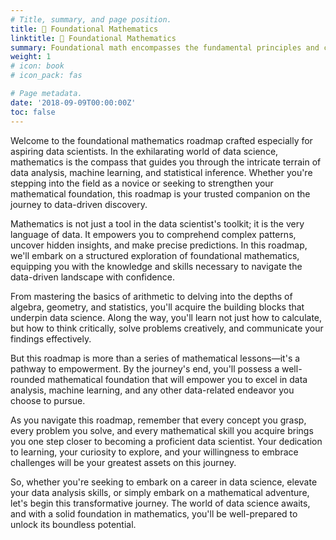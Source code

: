 ```yaml
---
# Title, summary, and page position.
title: 🧮 Foundational Mathematics
linktitle: 🧮 Foundational Mathematics
summary: Foundational math encompasses the fundamental principles and concepts of arithmetic, algebra, geometry, and statistics that serve as the building blocks for more advanced mathematical and scientific disciplines.
weight: 1
# icon: book
# icon_pack: fas

# Page metadata.
date: '2018-09-09T00:00:00Z'
toc: false
---
```


Welcome to the foundational mathematics roadmap crafted especially for aspiring data scientists. In the exhilarating world of data science, mathematics is the compass that guides you through the intricate terrain of data analysis, machine learning, and statistical inference. Whether you're stepping into the field as a novice or seeking to strengthen your mathematical foundation, this roadmap is your trusted companion on the journey to data-driven discovery.

Mathematics is not just a tool in the data scientist's toolkit; it is the very language of data. It empowers you to comprehend complex patterns, uncover hidden insights, and make precise predictions. In this roadmap, we'll embark on a structured exploration of foundational mathematics, equipping you with the knowledge and skills necessary to navigate the data-driven landscape with confidence.

From mastering the basics of arithmetic to delving into the depths of algebra, geometry, and statistics, you'll acquire the building blocks that underpin data science. Along the way, you'll learn not just how to calculate, but how to think critically, solve problems creatively, and communicate your findings effectively.

But this roadmap is more than a series of mathematical lessons—it's a pathway to empowerment. By the journey's end, you'll possess a well-rounded mathematical foundation that will empower you to excel in data analysis, machine learning, and any other data-related endeavor you choose to pursue.

As you navigate this roadmap, remember that every concept you grasp, every problem you solve, and every mathematical skill you acquire brings you one step closer to becoming a proficient data scientist. Your dedication to learning, your curiosity to explore, and your willingness to embrace challenges will be your greatest assets on this journey.

So, whether you're seeking to embark on a career in data science, elevate your data analysis skills, or simply embark on a mathematical adventure, let's begin this transformative journey. The world of data science awaits, and with a solid foundation in mathematics, you'll be well-prepared to unlock its boundless potential.
